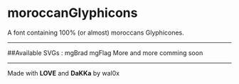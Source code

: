 # moroccanGlyphicons
A font containing 100% (or almost) moroccans Glyphicones.
<hr>
##Available SVGs :
mgBrad
mgFlag
More and more comming soon

<hr>
Made with <strong>LOVE</strong> and <strong>DaKKa</strong> by wal0x</small>
